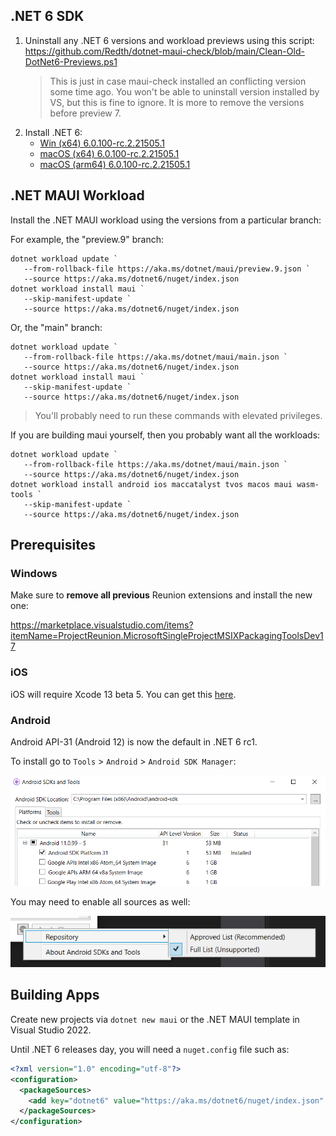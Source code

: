 ## .NET 6 SDK

1. Uninstall any .NET 6 versions and workload previews using this script:  
   https://github.com/Redth/dotnet-maui-check/blob/main/Clean-Old-DotNet6-Previews.ps1  
   > This is just in case maui-check installed an conflicting version some time ago. You won't be able to uninstall version installed by VS, but this is fine to ignore. It is more to remove the versions before preview 7.
1. Install .NET 6:  
   - [Win (x64) 6.0.100-rc.2.21505.1](https://dotnetcli.azureedge.net/dotnet/Sdk/6.0.100-rc.2.21505.1/dotnet-sdk-6.0.100-rc.2.21505.1-win-x64.exe)   
   - [macOS (x64) 6.0.100-rc.2.21505.1](https://dotnetcli.azureedge.net/dotnet/Sdk/6.0.100-rc.2.21505.1/dotnet-sdk-6.0.100-rc.2.21505.1-osx-x64.pkg)  
   - [macOS (arm64) 6.0.100-rc.2.21505.1](https://dotnetcli.azureedge.net/dotnet/Sdk/6.0.100-rc.2.21505.1/dotnet-sdk-6.0.100-rc.2.21505.1-osx-arm64.pkg)

## .NET MAUI Workload

Install the .NET MAUI workload using the versions from a particular branch:  

For example, the "preview.9" branch:
```
dotnet workload update `
   --from-rollback-file https://aka.ms/dotnet/maui/preview.9.json `
   --source https://aka.ms/dotnet6/nuget/index.json
dotnet workload install maui `
   --skip-manifest-update `
   --source https://aka.ms/dotnet6/nuget/index.json
```
<!--
```
dotnet workload install maui `
   --from-rollback-file https://aka.ms/dotnet/maui/preview.9.json `
   --source https://aka.ms/dotnet6/nuget/index.json
```
-->

Or, the "main" branch:
```
dotnet workload update `
   --from-rollback-file https://aka.ms/dotnet/maui/main.json `
   --source https://aka.ms/dotnet6/nuget/index.json
dotnet workload install maui `
   --skip-manifest-update `
   --source https://aka.ms/dotnet6/nuget/index.json
```  

> You'll probably need to run these commands with elevated privileges.

If you are building maui yourself, then you probably want all the workloads:

```
dotnet workload update `
   --from-rollback-file https://aka.ms/dotnet/maui/main.json `
   --source https://aka.ms/dotnet6/nuget/index.json
dotnet workload install android ios maccatalyst tvos macos maui wasm-tools `
   --skip-manifest-update `
   --source https://aka.ms/dotnet6/nuget/index.json
```

## Prerequisites

### Windows

Make sure to **remove all previous** Reunion extensions and install the new one:

https://marketplace.visualstudio.com/items?itemName=ProjectReunion.MicrosoftSingleProjectMSIXPackagingToolsDev17

### iOS

iOS will require Xcode 13 beta 5. You can get this [here](https://developer.apple.com/download/more/?name=Xcode).

### Android

Android API-31 (Android 12) is now the default in .NET 6 rc1.

To install go to `Tools` > `Android` > `Android SDK Manager`:

![SDK Manager](images/API-31.png)

You may need to enable all sources as well:

![SDK Manager](images/SDK-Manager-Sources.png)

## Building Apps

Create new projects via `dotnet new maui` or the .NET MAUI template in Visual Studio 2022.

Until .NET 6 releases day, you will need a `nuget.config` file such as:

```xml
<?xml version="1.0" encoding="utf-8"?>
<configuration>
  <packageSources>
    <add key="dotnet6" value="https://aka.ms/dotnet6/nuget/index.json" />
  </packageSources>
</configuration>
```
